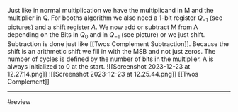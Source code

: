 Just like in normal multiplication we have the multiplicand in M and the multiplier in Q. For booths algorithm we also need a 1-bit register $Q_{-1}$ (see pictures) and a shift register $A$. We now add or subtract M from A depending on the Bits in $Q_0$ and in $Q_{-1}$ (see picture) or we just shift. Subtraction is done just like [[Twos Complement Subtraction]]. Because the shift is an arithmetic shift we fill in with the MSB and not just zeros. The number of cycles is defined by the number of bits in the multiplier. A is always initialized to 0 at the start.
![[Screenshot 2023-12-23 at 12.27.14.png]]
![[Screenshot 2023-12-23 at 12.25.44.png]]
[[Twos Complement]]

---
#review
